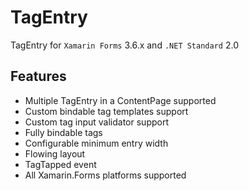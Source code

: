 # TagEntry
 TagEntry for `Xamarin Forms` 3.6.x and `.NET Standard` 2.0
 
## Features
- Multiple TagEntry in a ContentPage supported
- Custom bindable tag templates support
- Custom tag input validator support
- Fully bindable tags
- Configurable minimum entry width
- Flowing layout
- TagTapped event
- All Xamarin.Forms platforms supported
